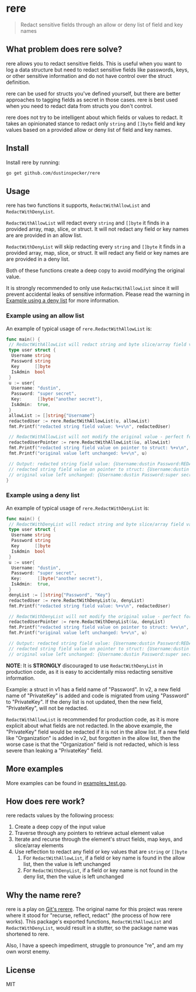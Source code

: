 # rere

> Redact sensitive fields through an allow or deny list of field and key names

## What problem does rere solve?

rere allows you to redact sensitive fields. This is useful when you want to log a data structure but need to redact sensitive fields like passwords, keys, or other sensitive information and do not have control over the struct definition.

rere can be used for structs you've defined yourself, but there are better approaches to tagging fields as secret in those cases. rere is best used when you need to redact data from structs you don't control.

rere does not try to be intelligent about which fields or values to redact. It takes an opinionated stance to redact only `string` and `[]byte` field and key values based on a provided allow or deny list of field and key names.

## Install

Install rere by running:

```sh
go get github.com/dustinspecker/rere
```

## Usage

rere has two functions it supports, `RedactWithAllowList` and `RedactWithDenyList`.

`RedactWithAllowList` will redact every `string` and `[]byte` it finds in a provided array, map, slice, or struct. It will not
redact any field or key names are are provided in an allow list.

`RedactWithDenyList` will skip redacting every `string` and `[]byte` it finds in a provided array, map, slice, or struct. It will
redact any field or key names are are provided in a deny list.

Both of these functions create a deep copy to avoid modifying the original value.

It is strongly recommended to only use `RedactWithAllowList` since it will prevent accidental leaks of sensitive information. Please
read the warning in [Example using a deny list](#example-using-a-deny-list) for more information.

### Example using an allow list


An example of typical usage of `rere.RedactWithAllowList` is:

```go
func main() {
 // RedactWithAllowList will redact string and byte slice/array field values for field names not found in allow list
 type user struct {
  Username string
  Password string
  Key      []byte
  IsAdmin  bool
 }
 u := user{
  Username: "dustin",
  Password: "super secret",
  Key:      []byte("another secret"),
  IsAdmin:  true,
 }
 allowList := []string{"Username"}
 redactedUser := rere.RedactWithAllowList(u, allowList)
 fmt.Printf("redacted string field value: %+v\n", redactedUser)

 // RedactWithAllowList will not modify the original value - perfect for logging
 redactedUserPointer := rere.RedactWithAllowList(&u, allowList)
 fmt.Printf("redacted string field value on pointer to struct: %+v\n", *redactedUserPointer)
 fmt.Printf("original value left unchanged: %+v\n", u)

 // Output: redacted string field value: {Username:dustin Password:REDACTED Key:[82 69 68 65 67 84 69 68] IsAdmin:true}
 // redacted string field value on pointer to struct: {Username:dustin Password:REDACTED Key:[82 69 68 65 67 84 69 68] IsAdmin:true}
 // original value left unchanged: {Username:dustin Password:super secret Key:[97 110 111 116 104 101 114 32 115 101 99 114 101 116] IsAdmin:true}
}
```

### Example using a deny list

An example of typical usage of `rere.RedactWithDenyList` is:

```go
func main() {
 // RedactWithDenyList will redact string and byte slice/array field values for field names found in deny list
 type user struct {
  Username string
  Password string
  Key      []byte
  IsAdmin  bool
 }
 u := user{
  Username: "dustin",
  Password: "super secret",
  Key:      []byte("another secret"),
  IsAdmin:  true,
 }
 denyList := []string{"Password", "Key"}
 redactedUser := rere.RedactWithDenyList(u, denyList)
 fmt.Printf("redacted string field value: %+v\n", redactedUser)

 // RedactWithDenyList will not modify the original value - perfect for logging
 redactedUserPointer := rere.RedactWithDenyList(&u, denyList)
 fmt.Printf("redacted string field value on pointer to struct: %+v\n", *redactedUserPointer)
 fmt.Printf("original value left unchanged: %+v\n", u)

 // Output: redacted string field value: {Username:dustin Password:REDACTED Key:[82 69 68 65 67 84 69 68] IsAdmin:true}
 // redacted string field value on pointer to struct: {Username:dustin Password:REDACTED Key:[82 69 68 65 67 84 69 68] IsAdmin:true}
 // original value left unchanged: {Username:dustin Password:super secret Key:[97 110 111 116 104 101 114 32 115 101 99 114 101 116] IsAdmin:true}
```

**NOTE**: It is **STRONGLY** discouraged to use `RedactWithDenyList` in production code, as it is easy to accidentally miss redacting sensitive information.

Example: a struct in v1 has a field name of "Password". In v2, a new field name of "PrivateKey" is added and code is migrated from
using "Password" to "PrivateKey". If the deny list is not updated, then the new field, "PrivateKey", will not be redacted.

`RedactWithAllowList` is recommended for production code, as it is more explicit about what fields are not redacted. In the above example,
the "PrivateKey" field would be redacted if it is not in the allow list. If a new field like "Organization" is added in v2, but
forgotten in the allow list, then the worse case is that the "Organization" field is not redacted, which is less severe than
leaking a "PrivateKey" field.

## More examples

More examples can be found in [examples_test.go](examples_test.go).

## How does rere work?

rere redacts values by the following process:

1. Create a deep copy of the input value
1. Traverse through any pointers to retrieve actual element value
1. Iterate and recurse through the element's struct fields, map keys, and slice/array elements
1. Use reflection to redact any field or key values that are `string` or `[]byte`
   1. For `RedactWithAllowList`, if a field or key name is found in the allow list, then the value is left unchanged
   1. For `RedactWithDenyList`, if a field or key name is not found in the deny list, then the value is left unchanged

## Why the name rere?

rere is a play on [Git's rerere](https://git-scm.com/book/en/v2/Git-Tools-Rerere). The original name for this project was rerere where it stood for "recurse, reflect, redact" (the process of how rere works). This package's exported functions, `RedactWithAllowList` and `RedactWithDenyList`, would result in a stutter, so the package name
was shortened to rere.

Also, I have a speech impediment, struggle to pronounce "re", and am my own worst enemy.

## License

MIT
